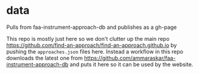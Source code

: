 # data
Pulls from faa-instrument-approach-db and publishes as a gh-page

This repo is mostly just here so we don't clutter up the main repo https://github.com/find-an-approach/find-an-approach.github.io
by pushing the `approaches.json` files here. Instead a workflow in this repo downloads the latest one from
https://github.com/ammaraskar/faa-instrument-approach-db and puts it here so it can be used by the website.
